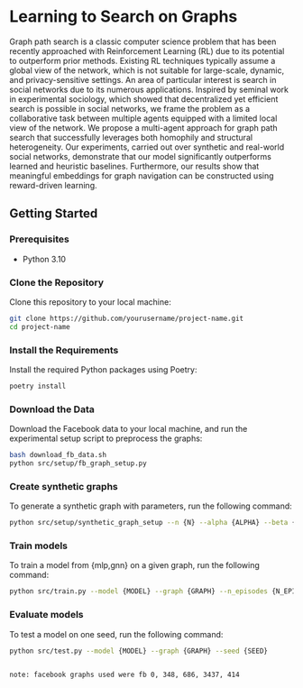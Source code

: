 # Learning to Search on Graphs

Graph path search is a classic computer science problem that has been recently approached with Reinforcement Learning (RL) due to its potential to outperform prior methods. Existing RL techniques typically assume a global view of the network, which is not suitable for large-scale, dynamic, and privacy-sensitive settings. An area of particular interest is search in social networks due to its numerous applications. 
Inspired by seminal work in experimental sociology, which showed that decentralized yet efficient search is possible in social networks, we frame the problem as a collaborative task between multiple agents equipped with a limited local view of the network. We propose a multi-agent approach for graph path search that successfully leverages both homophily and structural heterogeneity. Our experiments, carried out over synthetic and real-world social networks, demonstrate that our model significantly outperforms learned and heuristic baselines. Furthermore, our results show that meaningful embeddings for graph navigation can be constructed using reward-driven learning.

## Getting Started

### Prerequisites

- Python 3.10

### Clone the Repository

Clone this repository to your local machine:

```sh
git clone https://github.com/yourusername/project-name.git
cd project-name
```

### Install the Requirements

Install the required Python packages using Poetry:

```sh
poetry install
```

### Download the Data

Download the Facebook data to your local machine, and run the experimental setup script to preprocess the graphs:

```sh
bash download_fb_data.sh
python src/setup/fb_graph_setup.py
```
### Create synthetic graphs

To generate a synthetic graph with parameters, run the following command:
```sh
python src/setup/synthetic_graph_setup --n {N} --alpha {ALPHA} --beta {BETA} --experiment_name {EXPERIMENT_NAME} --seed {SEED}
```
### Train models

To train a model from {mlp,gnn} on a given graph, run the following command:

```sh
python src/train.py --model {MODEL} --graph {GRAPH} --n_episodes {N_EPISODES} --seed {SEED}
```
### Evaluate models

To test a model on one seed, run the following command:

```sh
python src/test.py --model {MODEL} --graph {GRAPH} --seed {SEED}


note: facebook graphs used were fb 0, 348, 686, 3437, 414
